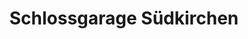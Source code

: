 ---
title: "Schlossgarage Südkirchen"
url: /nordkirchen/schlossgarage-suedkirchen/
shop: Autohaus
---